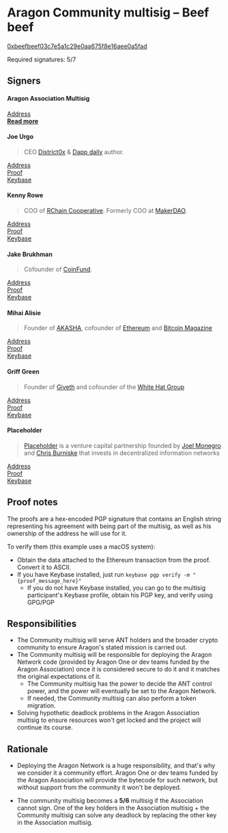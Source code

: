 # Aragon Community multisig – Beef beef

[0xbeefbeef03c7e5a1c29e0aa675f8e16aee0a5fad](https://etherscan.io/address/0xbeefbeef03c7e5a1c29e0aa675f8e16aee0a5fad)

Required signatures: 5/7

## Signers

#### Aragon Association Multisig

[Address](https://etherscan.io/address/0xcafe1a77e84698c83ca8931f54a755176ef75f2c)  
[**Read more**](foundation.md)

#### Joe Urgo

> CEO [District0x](http://district0x.io) & [Dapp daily](https://dappdaily.com) author.

[Address](https://etherscan.io/address/0x75d83a0ae1543fd4b49594023977e1daf5a954c5)  
[Proof](https://etherscan.io/tx/0x796538ed7dd4d76953b045c6341129f8976fefeb160de72618dc28c50138cc5a)  
[Keybase](https://keybase.io/joeu)

#### Kenny Rowe

> COO of [RChain Cooperative](https://www.rchain.coop/). Formerly COO at [MakerDAO](http://makerdao.com).

[Address](https://etherscan.io/address/0x939428c249a738990d4fb938509a5c43f3ecedcf)  
[Proof](https://etherscan.io/tx/0x2aea9d83c32328932bef2df2790539ddbcb489f140854d4cc2c063176135a6d6)  
[Keybase](https://keybase.io/kennyrowe)

#### Jake Brukhman

> Cofounder of [CoinFund](http://coinfund.io).

[Address](https://etherscan.io/address/0xD4bE3593eb07F97de7E27bE56Ff7aD2f27a72364)  
[Proof](https://etherscan.io/tx/0x9af0ffb13ab3de609ac3b8314d4fa4737106cc7844a6f7bd125a4876239a4db1)  
[Keybase](https://keybase.io/jbrukh)

#### Mihai Alisie

> Founder of [AKASHA](https://akasha.world), cofounder of [Ethereum](https://ethereum.org) and [Bitcoin Magazine](https://bitcoinmagazine.com/)

[Address](https://etherscan.io/address/0xfdbeebf23663577804248126559addb6785a5f8f)  
[Proof](https://etherscan.io/tx/0xe16626c5995b5633dc07b3bcc123bc046385abbdfb5b47c3da0e5eece74f19e4)  
[Keybase](https://keybase.io/mihaialisie)

#### Griff Green

> Founder of [Giveth](https://giveth.io) and cofounder of the [White Hat Group](https://mashable.com/2017/07/26/ethereum-stolen-white-hat-group-rescued.amp)

[Address](https://etherscan.io/address/0x839395e20bbb182fa440d08f850e6c7a8f6f0780)  
[Proof](https://etherscan.io/tx/0x53e2d8f9f5ba85f1ea9966af7db621ce08cd4b3732b331ba97247c0a29c6e388)  
[Keybase](https://keybase.io/griffgreen)

#### Placeholder

> [Placeholder](https://www.placeholder.vc/) is a venture capital partnership founded by [Joel Monegro](https://twitter.com/jmonegro) and [Chris Burniske](https://twitter.com/cburniske) that invests in decentralized information networks

[Address](https://etherscan.io/address/0xd8684AcE445701c04Cb610d806BE568B2CBa0f2A)  
[Proof](https://etherscan.io/tx/0xe99a217c4150a6787b7755364b7b3881bfef56b893a6908993fc8248a626894a)  
[Keybase](https://keybase.io/placeholdervc)

## Proof notes

The proofs are a hex-encoded PGP signature that contains an English string representing his agreement with being part of the multisig, as well as his ownership of the address he will use for it.

To verify them (this example uses a macOS system):

- Obtain the data attached to the Ethereum transaction from the proof. Convert it to ASCII.
- If you have Keybase installed, just run `keybase pgp verify -m "{proof_message_here}"`
  - If you do not have Keybase installed, you can go to the multisig participant's Keybase profile, obtain his PGP key, and verify using GPG/PGP

## Responsibilities

- The Community multisig will serve ANT holders and the broader crypto community to ensure Aragon's stated mission is carried out.
- The Community multisig will be responsible for deploying the Aragon Network code (provided by Aragon One or dev teams funded by the Aragon Association) once it is considered secure to do it and it matches the original expectations of it.
    - The Community multisig has the power to decide the ANT control power, and the power will eventually be set to the Aragon Network.
    - If needed, the Community multisig can also perform a token migration.
- Solving hypothetic deadlock problems in the Aragon Association multisig to ensure resources won't get locked and the project will continue its course.

## Rationale

- Deploying the Aragon Network is a huge responsibility, and that's why we consider it a community effort. Aragon One or dev teams funded by the Aragon Association will provide the bytecode for such network, but without support from the community it won't be deployed.

- The community multisig becomes a **5/6** multisig if the Association cannot sign. One of the key holders in the Association multisig + the Community multisig can solve any deadlock by replacing the other key in the Association multisig.
